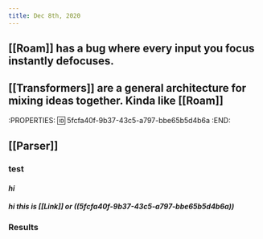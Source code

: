 ```yaml
---
title: Dec 8th, 2020
---
```


## [[Roam]] has a bug where every input you focus instantly defocuses.
## [[Transformers]] are a general architecture for mixing ideas together. Kinda like [[Roam]]
:PROPERTIES:
:id: 5fcfa40f-9b37-43c5-a797-bbe65b5d4b6a
:END:
## [[Parser]]
### test
#### *hi*
#### *hi this is [[Link]] or ((5fcfa40f-9b37-43c5-a797-bbe65b5d4b6a))*
### Results
####
